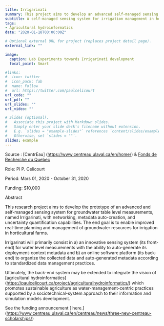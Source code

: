 ```yaml
---
title: Irrigarinati
summary: This project aims to develop an advanced self-managed sensing system for irrigation management in horticultural farms.
subtitle: A self-managed sensing system for irrigation management in horticultural farms.
tags:
- Agricultural hydroinformatics
date: "2020-01-18T00:00:00Z"

# Optional external URL for project (replaces project detail page).
external_link: ""

image:
  caption: Lab Experiments towards Irrigarinati development
  focal_point: Smart

#links:
#- icon: twitter
#  icon_pack: fab
#  name: Follow
#  url: https://twitter.com/paulcelicourt
url_code: ""
url_pdf: ""
url_slides: ""
url_video: ""

# Slides (optional).
#   Associate this project with Markdown slides.
#   Simply enter your slide deck's filename without extension.
#   E.g. `slides = "example-slides"` references `content/slides/example-slides.md`.
#   Otherwise, set `slides = ""`.
slides: example
---
```


Source : [CentrEau] (https://www.centreau.ulaval.ca/en/home/) & [Fonds de Recherche du Quebec](http://www.frqnt.gouv.qc.ca/en/accueil)

Role:	PI P. Celicourt

Period:	Mars 01, 2020 - October 31, 2020

Funding:	$10,000

Abstract

This research project aims to develop the prototype of an advanced and self-managed sensing system for groundwater table level measurements, named Irrigarinati, with networking, metadata auto-creation, and uncertainty quantification capabilities. The end goal is to enable improved real-time planning and management of groundwater resources for irrigation in horticultural farms. 

Irrigarinati will primarily consist in a) an innovative sensing system (its front-end) for water level measurements with the ability to auto-generate its deployment-context metadata and b) an online software platform (its back-end) to organize the collected data and auto-generated metadata according to standardized data management practices. 

Ultimately, the back-end system may be extended to integrate the vision of [agricultural hydroinformatics] (https://paulcelicourt.ca/project/agriculturalhydroinformatics/) which promotes sustainable agriculture as water-management-centric practices supported by a sociotechnical-system approach to their information and simulation models development. 

See the funding announcement [ here.] (https://www.centreau.ulaval.ca/en/centreau/news/three-new-centreau-scholarships/)


